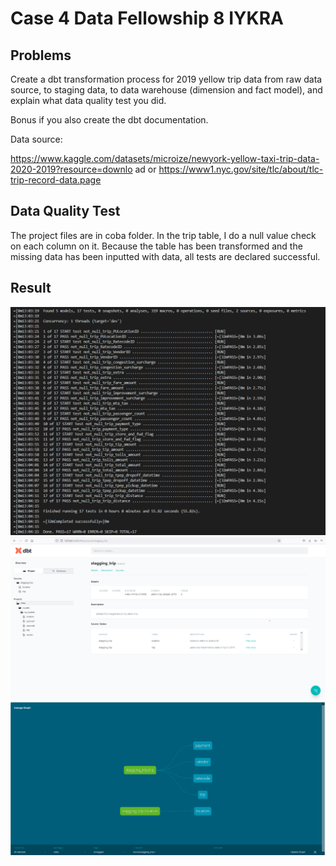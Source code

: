 # Case 4 Data Fellowship 8 IYKRA

## Problems
Create a dbt transformation process for 2019 yellow trip data from raw data source, to staging data, to
data warehouse (dimension and fact model), and explain what data quality test you did.

Bonus if you also create the dbt documentation.

Data source:

https://www.kaggle.com/datasets/microize/newyork-yellow-taxi-trip-data-2020-2019?resource=downlo
ad or https://www1.nyc.gov/site/tlc/about/tlc-trip-record-data.page

## Data Quality Test
The project files are in coba folder.
In the trip table, I do a null value check on each column on it. 
Because the table has been transformed and the missing data has been inputted with data, all tests are declared successful.

## Result
 ![](pict3.png)
 ![](pict.png)
 ![](pict2.png)